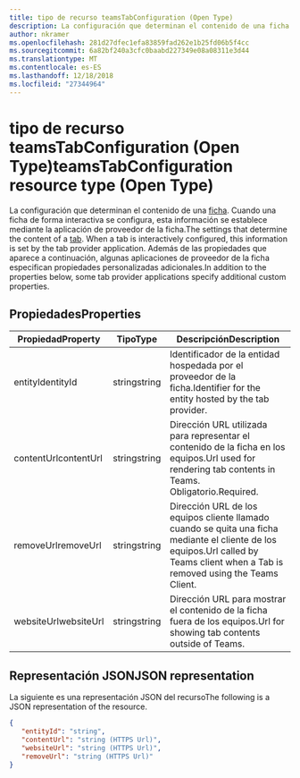 ```yaml
---
title: tipo de recurso teamsTabConfiguration (Open Type)
description: La configuración que determinan el contenido de una ficha.
author: nkramer
ms.openlocfilehash: 281d27dfec1efa83859fad262e1b25fd06b5f4cc
ms.sourcegitcommit: 6a82bf240a3cfc0baabd227349e08a08311e3d44
ms.translationtype: MT
ms.contentlocale: es-ES
ms.lasthandoff: 12/18/2018
ms.locfileid: "27344964"
---
```

# <a name="teamstabconfiguration-resource-type-open-type"></a><span data-ttu-id="f12fb-103">tipo de recurso teamsTabConfiguration (Open Type)</span><span class="sxs-lookup"><span data-stu-id="f12fb-103">teamsTabConfiguration resource type (Open Type)</span></span>



<span data-ttu-id="f12fb-104">La configuración que determinan el contenido de una [ficha](teamstab.md). Cuando una ficha de forma interactiva se configura, esta información se establece mediante la aplicación de proveedor de la ficha.</span><span class="sxs-lookup"><span data-stu-id="f12fb-104">The settings that determine the content of a [tab](teamstab.md). When a tab is interactively configured, this information is set by the tab provider application.</span></span>
<span data-ttu-id="f12fb-105">Además de las propiedades que aparece a continuación, algunas aplicaciones de proveedor de la ficha especifican propiedades personalizadas adicionales.</span><span class="sxs-lookup"><span data-stu-id="f12fb-105">In addition to the properties below, some tab provider applications specify additional custom properties.</span></span>

## <a name="properties"></a><span data-ttu-id="f12fb-106">Propiedades</span><span class="sxs-lookup"><span data-stu-id="f12fb-106">Properties</span></span>

|<span data-ttu-id="f12fb-107">Propiedad</span><span class="sxs-lookup"><span data-stu-id="f12fb-107">Property</span></span>|<span data-ttu-id="f12fb-108">Tipo</span><span class="sxs-lookup"><span data-stu-id="f12fb-108">Type</span></span>|<span data-ttu-id="f12fb-109">Descripción</span><span class="sxs-lookup"><span data-stu-id="f12fb-109">Description</span></span>|
|-|-|-|
|  <span data-ttu-id="f12fb-110">entityId</span><span class="sxs-lookup"><span data-stu-id="f12fb-110">entityId</span></span>   |   <span data-ttu-id="f12fb-111">string</span><span class="sxs-lookup"><span data-stu-id="f12fb-111">string</span></span> |  <span data-ttu-id="f12fb-112">Identificador de la entidad hospedada por el proveedor de la ficha.</span><span class="sxs-lookup"><span data-stu-id="f12fb-112">Identifier for the entity hosted by the tab provider.</span></span>     |
|  <span data-ttu-id="f12fb-113">contentUrl</span><span class="sxs-lookup"><span data-stu-id="f12fb-113">contentUrl</span></span> |   <span data-ttu-id="f12fb-114">string</span><span class="sxs-lookup"><span data-stu-id="f12fb-114">string</span></span> |  <span data-ttu-id="f12fb-115">Dirección URL utilizada para representar el contenido de la ficha en los equipos.</span><span class="sxs-lookup"><span data-stu-id="f12fb-115">Url used for rendering tab contents in Teams.</span></span> <span data-ttu-id="f12fb-116">Obligatorio.</span><span class="sxs-lookup"><span data-stu-id="f12fb-116">Required.</span></span>    |
|  <span data-ttu-id="f12fb-117">removeUrl</span><span class="sxs-lookup"><span data-stu-id="f12fb-117">removeUrl</span></span>  |   <span data-ttu-id="f12fb-118">string</span><span class="sxs-lookup"><span data-stu-id="f12fb-118">string</span></span> |  <span data-ttu-id="f12fb-119">Dirección URL de los equipos cliente llamado cuando se quita una ficha mediante el cliente de los equipos.</span><span class="sxs-lookup"><span data-stu-id="f12fb-119">Url called by Teams client when a Tab is removed using the Teams Client.</span></span>     |
|  <span data-ttu-id="f12fb-120">websiteUrl</span><span class="sxs-lookup"><span data-stu-id="f12fb-120">websiteUrl</span></span> |   <span data-ttu-id="f12fb-121">string</span><span class="sxs-lookup"><span data-stu-id="f12fb-121">string</span></span> |  <span data-ttu-id="f12fb-122">Dirección URL para mostrar el contenido de la ficha fuera de los equipos.</span><span class="sxs-lookup"><span data-stu-id="f12fb-122">Url for showing tab contents outside of Teams.</span></span>     |

## <a name="json-representation"></a><span data-ttu-id="f12fb-123">Representación JSON</span><span class="sxs-lookup"><span data-stu-id="f12fb-123">JSON representation</span></span>

<span data-ttu-id="f12fb-124">La siguiente es una representación JSON del recurso</span><span class="sxs-lookup"><span data-stu-id="f12fb-124">The following is a JSON representation of the resource.</span></span>
<!-- {
  "blockType": "resource",
  "@odata.type": "microsoft.graph.teamsTabConfiguration"
}-->

```json
{
   "entityId": "string",
   "contentUrl": "string (HTTPS Url)",
   "websiteUrl": "string (HTTPS Url)",
   "removeUrl": "string (HTTPS Url)"  
}

```
<!-- uuid: 8fcb5dbc-d5aa-4681-8e31-b001d5168d79
2015-10-25 14:57:30 UTC -->
<!-- {
  "type": "#page.annotation",
  "description": "teamsTabConfiguration complex type (Open Type)",
  "keywords": "",
  "section": "documentation",
  "tocPath": ""
}-->
